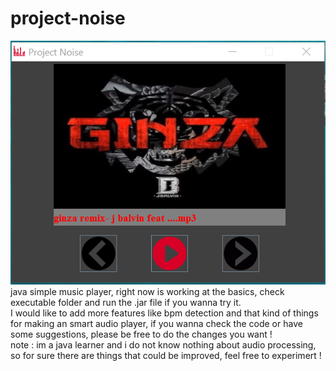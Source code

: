 # project-noise
![alt tag](https://github.com/pablonm3/project-noise/blob/master/Capture.PNG)
<br>
java simple music player, right now is working at the basics, check executable folder and run the .jar file if you wanna try it.
<br>
I would like to add more features like bpm detection and that kind of things for making an smart audio player, if you wanna check the code or have some suggestions, please be free to do the changes you want !
<br>
note : im a java learner and i do not know nothing about audio processing, so for sure there are things that could be improved, feel free to experimert !
